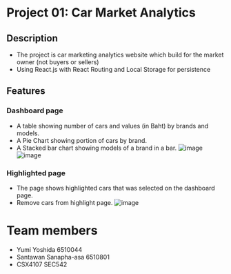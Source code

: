 # Project 01: Car Market Analytics
## Description
- The project is car marketing analytics website which build for the market owner (not buyers or sellers)
- Using React.js with React Routing and Local Storage for persistence

  
## Features
### Dashboard page
- A table showing number of cars and values (in Baht) by brands and models.
- A Pie Chart showing portion of cars by brand.
- A Stacked bar chart showing models of a brand in a bar.
![image](https://github.com/user-attachments/assets/546d876d-e14f-49cb-af43-475d7b02813d)
![image](https://github.com/user-attachments/assets/de561c18-f523-4424-b234-bb63fea35e59)


### Highlighted page
- The page shows highlighted cars that was selected on the dashboard page. 
- Remove cars from highlight page.
![image](https://github.com/user-attachments/assets/a3f60676-06ed-4289-87f2-24dfd3d2879f)


# Team members 
- Yumi Yoshida 6510044 
- Santawan Sanapha-asa 6510801
- CSX4107 SEC542

